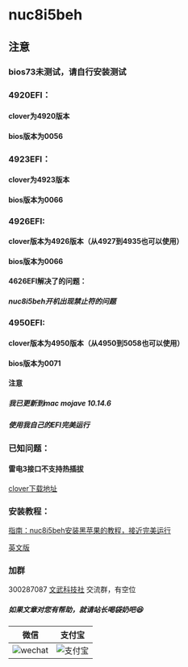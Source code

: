 # nuc8i5beh



## 注意

### bios73未测试，请自行安装测试



### 4920EFI：

#### clover为4920版本

#### bios版本为0056



### 4923EFI：

#### clover为4923版本

#### bios版本为0066



### 4926EFI:

#### clover版本为4926版本（从4927到4935也可以使用）

#### bios版本为0066

#### 4626EFI解决了的问题：

##### nuc8i5beh开机出现禁止符的问题

### 4950EFI:

#### clover版本为4950版本（从4950到5058也可以使用）

#### bios版本为0071

#### 注意

##### 我已更新到mac mojave 10.14.6

##### 使用我自己的EFI完美运行

### 已知问题：

#### 雷电3接口不支持热插拔



[clover下载地址](https://github.com/Dids/clover-builder/releases)



### 安装教程：

[指南：nuc8i5beh安装黑苹果的教程，接近完美运行](http://chengxuxiaohei.cn/mac-anzhuang.html)



[英文版](https://github.com/dongyubin/nuc8i5beh/blob/master/README-EN.md)




### 加群

300287087        <a target="_blank" href="//shang.qq.com/wpa/qunwpa?idkey=0fced924c58ee0997c8560a01bcf4bf34ea684952a90c2bf8094fc2b0903711a">文武科技社</a>   交流群，有空位



##### 如果文章对您有帮助，就请站长喝袋奶吧😆

|                           微信                            |                         支付宝                         |
| :-------------------------------------------------------: | :----------------------------------------------------: |
| ![wechat](https://chengxuxiaohei.cn/images/wechatpay.png) | ![支付宝](https://chengxuxiaohei.cn/images/alipay.jpg) |

